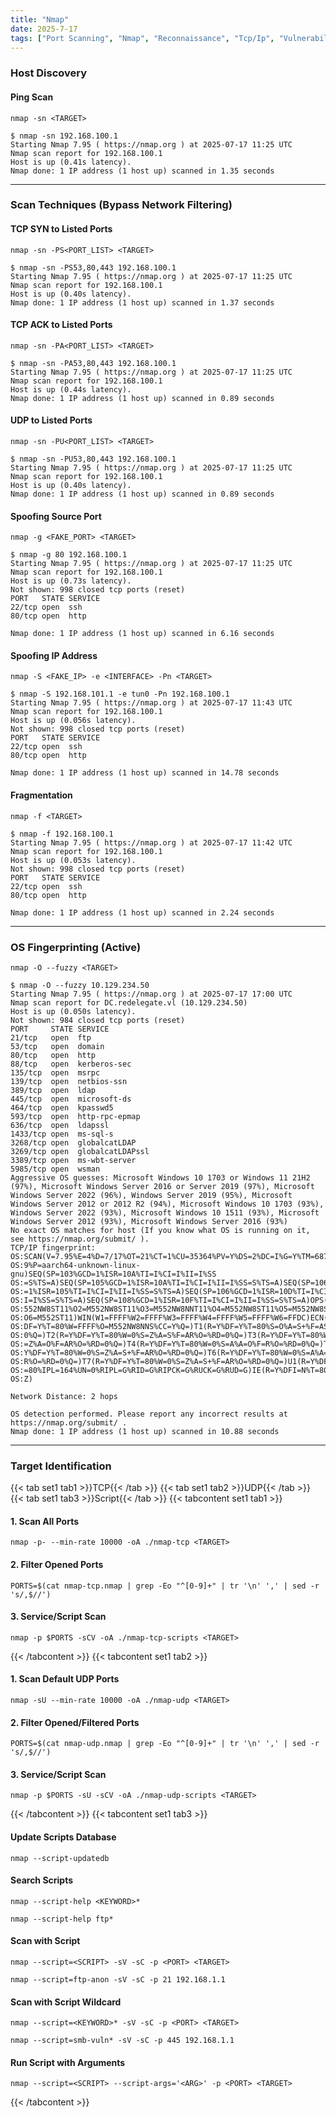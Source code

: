 ```yaml
---
title: "Nmap"
date: 2025-7-17
tags: ["Port Scanning", "Nmap", "Reconnaissance", "Tcp/Ip", "Vulnerability Scanning", "Enumeration", "Port", "Network", "Discovery", "Network Mapping", "Host"]
---
```


### Host Discovery

#### Ping Scan

```console
nmap -sn <TARGET>
```

```console {class="sample-code"}
$ nmap -sn 192.168.100.1           
Starting Nmap 7.95 ( https://nmap.org ) at 2025-07-17 11:25 UTC
Nmap scan report for 192.168.100.1
Host is up (0.41s latency).
Nmap done: 1 IP address (1 host up) scanned in 1.35 seconds
```

---

### Scan Techniques (Bypass Network Filtering)

#### TCP SYN to Listed Ports

```console
nmap -sn -PS<PORT_LIST> <TARGET>
```

```console {class="sample-code"}
$ nmap -sn -PS53,80,443 192.168.100.1
Starting Nmap 7.95 ( https://nmap.org ) at 2025-07-17 11:25 UTC
Nmap scan report for 192.168.100.1
Host is up (0.40s latency).
Nmap done: 1 IP address (1 host up) scanned in 1.37 seconds
```

#### TCP ACK to Listed Ports

```console
nmap -sn -PA<PORT_LIST> <TARGET>
```

```console {class="sample-code"}
$ nmap -sn -PA53,80,443 192.168.100.1
Starting Nmap 7.95 ( https://nmap.org ) at 2025-07-17 11:25 UTC
Nmap scan report for 192.168.100.1
Host is up (0.44s latency).
Nmap done: 1 IP address (1 host up) scanned in 0.89 seconds
```

#### UDP to Listed Ports

```console
nmap -sn -PU<PORT_LIST> <TARGET>
```

```console {class="sample-code"}
$ nmap -sn -PU53,80,443 192.168.100.1
Starting Nmap 7.95 ( https://nmap.org ) at 2025-07-17 11:25 UTC
Nmap scan report for 192.168.100.1
Host is up (0.40s latency).
Nmap done: 1 IP address (1 host up) scanned in 0.89 seconds
```

#### Spoofing Source Port

```console
nmap -g <FAKE_PORT> <TARGET>
```

```console {class="sample-code"}
$ nmap -g 80 192.168.100.1
Starting Nmap 7.95 ( https://nmap.org ) at 2025-07-17 11:25 UTC
Nmap scan report for 192.168.100.1
Host is up (0.73s latency).
Not shown: 998 closed tcp ports (reset)
PORT   STATE SERVICE
22/tcp open  ssh
80/tcp open  http

Nmap done: 1 IP address (1 host up) scanned in 6.16 seconds
```

#### Spoofing IP Address

```console
nmap -S <FAKE_IP> -e <INTERFACE> -Pn <TARGET>
```

```console {class="sample-code"}
$ nmap -S 192.168.101.1 -e tun0 -Pn 192.168.100.1
Starting Nmap 7.95 ( https://nmap.org ) at 2025-07-17 11:43 UTC
Nmap scan report for 192.168.100.1
Host is up (0.056s latency).
Not shown: 998 closed tcp ports (reset)
PORT   STATE SERVICE
22/tcp open  ssh
80/tcp open  http

Nmap done: 1 IP address (1 host up) scanned in 14.78 seconds
```

#### Fragmentation

```console
nmap -f <TARGET>
```

```console {class="sample-code"}
$ nmap -f 192.168.100.1
Starting Nmap 7.95 ( https://nmap.org ) at 2025-07-17 11:42 UTC
Nmap scan report for 192.168.100.1
Host is up (0.053s latency).
Not shown: 998 closed tcp ports (reset)
PORT   STATE SERVICE
22/tcp open  ssh
80/tcp open  http

Nmap done: 1 IP address (1 host up) scanned in 2.24 seconds
```

---

### OS Fingerprinting (Active)

```console
nmap -O --fuzzy <TARGET>
```

```console {class="sample-code"}
$ nmap -O --fuzzy 10.129.234.50                               
Starting Nmap 7.95 ( https://nmap.org ) at 2025-07-17 17:00 UTC
Nmap scan report for DC.redelegate.vl (10.129.234.50)
Host is up (0.050s latency).
Not shown: 984 closed tcp ports (reset)
PORT     STATE SERVICE
21/tcp   open  ftp
53/tcp   open  domain
80/tcp   open  http
88/tcp   open  kerberos-sec
135/tcp  open  msrpc
139/tcp  open  netbios-ssn
389/tcp  open  ldap
445/tcp  open  microsoft-ds
464/tcp  open  kpasswd5
593/tcp  open  http-rpc-epmap
636/tcp  open  ldapssl
1433/tcp open  ms-sql-s
3268/tcp open  globalcatLDAP
3269/tcp open  globalcatLDAPssl
3389/tcp open  ms-wbt-server
5985/tcp open  wsman
Aggressive OS guesses: Microsoft Windows 10 1703 or Windows 11 21H2 (97%), Microsoft Windows Server 2016 or Server 2019 (97%), Microsoft Windows Server 2022 (96%), Windows Server 2019 (95%), Microsoft Windows Server 2012 or 2012 R2 (94%), Microsoft Windows 10 1703 (93%), Windows Server 2022 (93%), Microsoft Windows 10 1511 (93%), Microsoft Windows Server 2012 (93%), Microsoft Windows Server 2016 (93%)
No exact OS matches for host (If you know what OS is running on it, see https://nmap.org/submit/ ).
TCP/IP fingerprint:
OS:SCAN(V=7.95%E=4%D=7/17%OT=21%CT=1%CU=35364%PV=Y%DS=2%DC=I%G=Y%TM=68792C2
OS:9%P=aarch64-unknown-linux-gnu)SEQ(SP=103%GCD=1%ISR=10A%TI=I%CI=I%II=I%SS
OS:=S%TS=A)SEQ(SP=105%GCD=1%ISR=10A%TI=I%CI=I%II=I%SS=S%TS=A)SEQ(SP=106%GCD
OS:=1%ISR=105%TI=I%CI=I%II=I%SS=S%TS=A)SEQ(SP=106%GCD=1%ISR=10D%TI=I%CI=I%I
OS:I=I%SS=S%TS=A)SEQ(SP=108%GCD=1%ISR=10F%TI=I%CI=I%II=I%SS=S%TS=A)OPS(O1=M
OS:552NW8ST11%O2=M552NW8ST11%O3=M552NW8NNT11%O4=M552NW8ST11%O5=M552NW8ST11%
OS:O6=M552ST11)WIN(W1=FFFF%W2=FFFF%W3=FFFF%W4=FFFF%W5=FFFF%W6=FFDC)ECN(R=Y%
OS:DF=Y%T=80%W=FFFF%O=M552NW8NNS%CC=Y%Q=)T1(R=Y%DF=Y%T=80%S=O%A=S+%F=AS%RD=
OS:0%Q=)T2(R=Y%DF=Y%T=80%W=0%S=Z%A=S%F=AR%O=%RD=0%Q=)T3(R=Y%DF=Y%T=80%W=0%S
OS:=Z%A=O%F=AR%O=%RD=0%Q=)T4(R=Y%DF=Y%T=80%W=0%S=A%A=O%F=R%O=%RD=0%Q=)T5(R=
OS:Y%DF=Y%T=80%W=0%S=Z%A=S+%F=AR%O=%RD=0%Q=)T6(R=Y%DF=Y%T=80%W=0%S=A%A=O%F=
OS:R%O=%RD=0%Q=)T7(R=Y%DF=Y%T=80%W=0%S=Z%A=S+%F=AR%O=%RD=0%Q=)U1(R=Y%DF=N%T
OS:=80%IPL=164%UN=0%RIPL=G%RID=G%RIPCK=G%RUCK=G%RUD=G)IE(R=Y%DFI=N%T=80%CD=
OS:Z)

Network Distance: 2 hops

OS detection performed. Please report any incorrect results at https://nmap.org/submit/ .
Nmap done: 1 IP address (1 host up) scanned in 10.88 seconds
```

---

### Target Identification

{{< tab set1 tab1 >}}TCP{{< /tab >}}
{{< tab set1 tab2 >}}UDP{{< /tab >}}
{{< tab set1 tab3 >}}Script{{< /tab >}}
{{< tabcontent set1 tab1 >}}

#### 1. Scan All Ports

```console
nmap -p- --min-rate 10000 -oA ./nmap-tcp <TARGET>
```

#### 2. Filter Opened Ports

```console
PORTS=$(cat nmap-tcp.nmap | grep -Eo "^[0-9]+" | tr '\n' ',' | sed -r 's/,$//')
```

#### 3. Service/Script Scan

```console
nmap -p $PORTS -sCV -oA ./nmap-tcp-scripts <TARGET>
```

{{< /tabcontent >}}
{{< tabcontent set1 tab2 >}}

#### 1. Scan Default UDP Ports

```console
nmap -sU --min-rate 10000 -oA ./nmap-udp <TARGET>
```

#### 2. Filter Opened/Filtered Ports

```console
PORTS=$(cat nmap-udp.nmap | grep -Eo "^[0-9]+" | tr '\n' ',' | sed -r 's/,$//')
```

#### 3. Service/Script Scan

```console
nmap -p $PORTS -sU -sCV -oA ./nmap-udp-scripts <TARGET>
```

{{< /tabcontent >}}
{{< tabcontent set1 tab3 >}}

#### Update Scripts Database

```console
nmap --script-updatedb
```

#### Search Scripts

```console
nmap --script-help <KEYWORD>*
```

```console {class="sample-code"}
nmap --script-help ftp*
```

#### Scan with Script

```console
nmap --script=<SCRIPT> -sV -sC -p <PORT> <TARGET>
```

```console {class="sample-code"}
nmap --script=ftp-anon -sV -sC -p 21 192.168.1.1
```

#### Scan with Script Wildcard

```console
nmap --script=<KEYWORD>* -sV -sC -p <PORT> <TARGET>
```

```console {class="sample-code"}
nmap --script=smb-vuln* -sV -sC -p 445 192.168.1.1
```

#### Run Script with Arguments

```console
nmap --script=<SCRIPT> --script-args='<ARG>' -p <PORT> <TARGET>
```

{{< /tabcontent >}}
